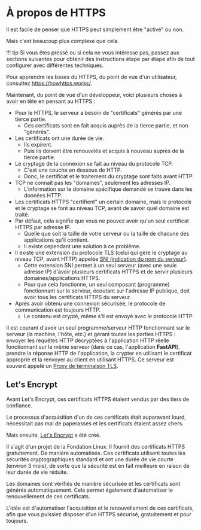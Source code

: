 # À propos de HTTPS

Il est facile de penser que HTTPS peut simplement être "activé" ou non.

Mais c'est beaucoup plus complexe que cela.

!!! tip
    Si vous êtes pressé ou si cela ne vous intéresse pas, passez aux sections suivantes pour obtenir des instructions étape par étape afin de tout configurer avec différentes techniques.

Pour apprendre les bases du HTTPS, du point de vue d'un utilisateur, consultez <a href="https://howhttps.works/"
class="external-link" target="_blank">https://howhttps.works/</a>.

Maintenant, du point de vue d'un développeur, voici plusieurs choses à avoir en tête en pensant au HTTPS :

* Pour le HTTPS, le serveur a besoin de "certificats" générés par une tierce partie.
    * Ces certificats sont en fait acquis auprès de la tierce partie, et non "générés".
* Les certificats ont une durée de vie.
    * Ils expirent.
    * Puis ils doivent être renouvelés et acquis à nouveau auprès de la tierce partie.
* Le cryptage de la connexion se fait au niveau du protocole TCP.
    * C'est une couche en dessous de HTTP.
    * Donc, le certificat et le traitement du cryptage sont faits avant HTTP.
* TCP ne connaît pas les "domaines", seulement les adresses IP.
    * L'information sur le domaine spécifique demandé se trouve dans les données HTTP.
* Les certificats HTTPS "certifient" un certain domaine, mais le protocole et le cryptage se font au niveau TCP, avant de savoir quel domaine est traité.
* Par défaut, cela signifie que vous ne pouvez avoir qu'un seul certificat HTTPS par adresse IP.
    * Quelle que soit la taille de votre serveur ou la taille de chacune des applications qu'il contient.
    * Il existe cependant une solution à ce problème.
* Il existe une extension du protocole TLS (celui qui gère le cryptage au niveau TCP, avant HTTP) appelée <a
  href="https://fr.wikipedia.org/wiki/Server_Name_Indication" class="external-link" target="_blank"><abbr
  title="Server Name Indication (indication du nom du serveur)">SNI (indication du nom du serveur)</abbr></a>.
    * Cette extension SNI permet à un seul serveur (avec une seule adresse IP) d'avoir plusieurs certificats HTTPS et de servir plusieurs domaines/applications HTTPS.
    * Pour que cela fonctionne, un seul composant (programme) fonctionnant sur le serveur, écoutant sur l'adresse IP publique, doit avoir tous les certificats HTTPS du serveur.
* Après avoir obtenu une connexion sécurisée, le protocole de communication est toujours HTTP.
    * Le contenu est crypté, même s'il est envoyé avec le protocole HTTP.

Il est courant d'avoir un seul programme/serveur HTTP fonctionnant sur le serveur (la machine, l'hôte, etc.) et
gérant toutes les parties HTTPS : envoyer les requêtes HTTP décryptées à l'application HTTP réelle fonctionnant sur
le même serveur (dans ce cas, l'application **FastAPI**), prendre la réponse HTTP de l'application, la crypter en utilisant le certificat approprié et la renvoyer au client en utilisant HTTPS. Ce serveur est souvent appelé un <a href="https://en.wikipedia.org/wiki/TLS_termination_proxy" class="external-link" target="_blank">Proxy de terminaison TLS</a>.

## Let's Encrypt

Avant Let's Encrypt, ces certificats HTTPS étaient vendus par des tiers de confiance.

Le processus d'acquisition d'un de ces certificats était auparavant lourd, nécessitait pas mal de paperasses et les certificats étaient assez chers.

Mais ensuite, <a href="https://letsencrypt.org/" class="external-link" target="_blank">Let's Encrypt</a> a été créé.

Il s'agit d'un projet de la Fondation Linux. Il fournit des certificats HTTPS gratuitement. De manière automatisée. Ces certificats utilisent toutes les sécurités cryptographiques standard et ont une durée de vie courte (environ 3 mois), de sorte que la sécurité est en fait meilleure en raison de leur durée de vie réduite.

Les domaines sont vérifiés de manière sécurisée et les certificats sont générés automatiquement. Cela permet également d'automatiser le renouvellement de ces certificats.

L'idée est d'automatiser l'acquisition et le renouvellement de ces certificats, afin que vous puissiez disposer d'un HTTPS sécurisé, gratuitement et pour toujours.
